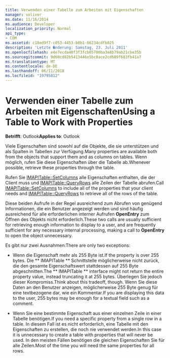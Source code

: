 ```yaml
---
title: Verwenden einer Tabelle zum Arbeiten mit Eigenschaften
manager: soliver
ms.date: 11/16/2014
ms.audience: Developer
localization_priority: Normal
api_type:
- COM
ms.assetid: c18ed9f7-c053-4453-b0b1-06234cdfb025
description: 'Letzte �nderung: Samstag, 23. Juli 2011'
ms.openlocfilehash: e4e7ecda40f3f3fcb05700ba3e8b79ab21cbe35b
ms.sourcegitcommit: 9d60cd82b5413446e5bc8ace2cd689f683fb41a7
ms.translationtype: MT
ms.contentlocale: de-DE
ms.lasthandoff: 06/11/2018
ms.locfileid: "19795812"
---
```

# <a name="using-a-table-to-work-with-properties"></a><span data-ttu-id="76476-103">Verwenden einer Tabelle zum Arbeiten mit Eigenschaften</span><span class="sxs-lookup"><span data-stu-id="76476-103">Using a Table to Work with Properties</span></span>

  
  
<span data-ttu-id="76476-104">**Betrifft**: Outlook</span><span class="sxs-lookup"><span data-stu-id="76476-104">**Applies to**: Outlook</span></span> 
  
<span data-ttu-id="76476-105">Viele Eigenschaften sind sowohl auf die Objekte, die sie unterstützen und als Spalten in Tabellen zur Verfügung.</span><span class="sxs-lookup"><span data-stu-id="76476-105">Many properties are available both from the objects that support them and as columns on tables.</span></span> <span data-ttu-id="76476-106">Wenn möglich, rufen Sie diese Eigenschaften über die Tabelle ab.</span><span class="sxs-lookup"><span data-stu-id="76476-106">Whenever possible, retrieve these properties through the table.</span></span>
  
<span data-ttu-id="76476-107">Rufen Sie [IMAPITable::SetColumns](imapitable-setcolumns.md) alle Eigenschaften enthalten, die der Client muss und [IMAPITable::QueryRows](imapitable-queryrows.md) alle Zeilen der Tabelle abrufen.</span><span class="sxs-lookup"><span data-stu-id="76476-107">Call [IMAPITable::SetColumns](imapitable-setcolumns.md) to include all of the properties that your client needs and [IMAPITable::QueryRows](imapitable-queryrows.md) to retrieve all of the rows of the table.</span></span> 
  
<span data-ttu-id="76476-108">Diese beiden Aufrufe in der Regel ausreichend zum Abrufen von genügend Informationen, die ein Benutzer angezeigt werden und sind häufig ausreichend für alle erforderlichen interner Aufrufen **OpenEntry** zum Öffnen des Objekts nicht erforderlich.</span><span class="sxs-lookup"><span data-stu-id="76476-108">These two calls are usually sufficient for retrieving enough information to display to a user, and are frequently sufficient for any necessary internal processing, making a call to **OpenEntry** to open the object unnecessary.</span></span> 
  
<span data-ttu-id="76476-109">Es gibt nur zwei Ausnahmen:</span><span class="sxs-lookup"><span data-stu-id="76476-109">There are only two exceptions:</span></span>
  
- <span data-ttu-id="76476-110">Wenn die Eigenschaft mehr als 255 Byte ist.</span><span class="sxs-lookup"><span data-stu-id="76476-110">If the property is over 255 bytes.</span></span> <span data-ttu-id="76476-111">Die ** IMAPITable ** Schnittstelle möglicherweise nicht zurück, die den gesamte Eigenschaftswert stattdessen auf 255 Byte abgeschnitten.</span><span class="sxs-lookup"><span data-stu-id="76476-111">The ** IMAPITable ** interface might not return the entire property value, instead truncating it at 255 bytes.</span></span> <span data-ttu-id="76476-112">Überlegen Sie jedoch dieser Kompromiss.</span><span class="sxs-lookup"><span data-stu-id="76476-112">Think about this tradeoff, though.</span></span> <span data-ttu-id="76476-113">Wenn Sie diese Daten an den Benutzer anzeigen, möglicherweise 255 Byte genug für eine textbezogene dar, wie ein Kommentar.</span><span class="sxs-lookup"><span data-stu-id="76476-113">If you are displaying this data to the user, 255 bytes may be enough for a textual field such as a comment.</span></span> 
    
- <span data-ttu-id="76476-114">Wenn Sie eine bestimmte Eigenschaft aus einer einzelnen Zeile in einer Tabelle benötigen.</span><span class="sxs-lookup"><span data-stu-id="76476-114">If you need a specific property from a single row in a table.</span></span> <span data-ttu-id="76476-115">In diesem Fall ist es nicht erforderlich, eine Tabelle mit den Eigenschaften zu erstellen, die noch nie verwendet werden.</span><span class="sxs-lookup"><span data-stu-id="76476-115">In this case it is unnecessary to create a table with properties that will never be used.</span></span> <span data-ttu-id="76476-116">In den meisten Fällen benötigen die gleichen Eigenschaften Sie für alle Zeilen.</span><span class="sxs-lookup"><span data-stu-id="76476-116">Most of the time you will need the same properties for all rows.</span></span>
    

